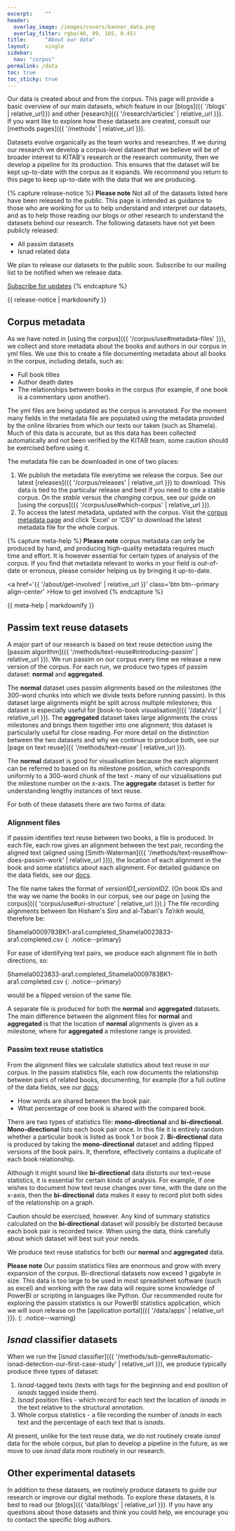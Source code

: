 ```yaml
---
excerpt:	""
header:
  overlay_image: /images/covers/banner_data.png
  overlay_filter: rgba(40, 99, 165, 0.45)
title:		"About our data"
layout:		single
sidebar:
  nav: "corpus"
permalink: /data
toc: true
toc_sticky: true
---
```


Our data is created about and from the corpus. This page will provide a basic overview of our main datasets, which feature in our [blogs]({{ '/blogs' | relative_url}}) and other [research]({{ '/research/articles' | relative_url }}). If you want like to explore how these datasets are created, consult our [methods pages]({{ '/methods' | relative_url }}).

Datasets evolve organically as the team works and researches. If we during our research we develop a corpus-level dataset that we believe will be of broader interest to KITAB's research or the research community, then we develop a pipeline for its production. This ensures that the dataset will be kept up-to-date with the corpus as it expands. We recommend you return to this page to keep up-to-date with the data that we are producing.

{% capture release-notice %}
**Please note** Not all of the datasets listed here have been released to the public. This page is intended as guidance to those who are working for us to help understand and interpret our datasets, and as to help those reading our blogs or other research to understand the datasets behind our research. The following datasets have not yet been publicly released:
* All passim datasets
* Isnad related data

We plan to release our datasets to the public soon. Subscribe to our mailing list to be notified when we release data.

<a href='' class='btn btn--primary align-center' >Subscribe for updates</a>
{% endcapture %}

<div class="notice--warning">
{{ release-notice | markdownify }}
</div>

## Corpus metadata

As we have noted in [using the corpus]({{ '/corpus/use#metadata-files' }}), we collect and store metadata about the books and authors in our corpus in yml files. We use this to create a file documenting metadata about all books in the corpus, including details, such as:
* Full book titles
* Author death dates
* The relationships between books in the corpus (for example, if one book is a commentary upon another).

The yml files are being updated as the corpus is annotated. For the moment many fields in the metadata file are populated using the metadata provided by the online libraries from which our texts our taken (such as Shamela). Much of this data is accurate, but as this data has been collected automatically and not been verified by the KITAB team, some caution should be exercised before using it.

The metadata file can be downloaded in one of two places:

1. We publish the metadata file everytime we release the corpus. See our latest [releases]({{ '/corpus/releases' | relative_url }}) to download. This data is tied to the particular release and best if you need to cite a stable corpus. On the *stable* versus the *changing* corpus, see our guide on [using the corpus]({{ '/corpus/use#which-corpus' | relative_url }}).
2. To access the latest metadata, updated with the corpus. Visit the [corpus metadata page](https://kitab-corpus-metadata.azurewebsites.net/) and click 'Excel' or 'CSV' to download the latest metadata file for the whole corpus.

{% capture meta-help %}
**Please note** corpus metadata can only be produced by hand, and producing high-quality metadata requires much time and effort. It is however essential for certain types of analysis of the corpus. If you find that metadata relevant to works in your field is out-of-date or erronous, please consider helping us by bringing it up-to-date.

<a href='{{ '/about/get-involved' | relative_url }}' class='btn btn--primary align-center' >How to get involved</a>
{% endcapture %}

<div class="notice--warning">
{{ meta-help | markdownify }}
</div>

## Passim text reuse datasets

A major part of our research is based on text reuse detection using the [passim algorithm]({{ '/methods/text-reuse#introducing-passim' | relative_url }}). We run passim on our corpus every time we release a new version of the corpus. For each run, we produce two types of passim dataset: **normal** and **aggregated**. 

The **normal** dataset uses passim alignments based on the milestones (the 300-word chunks into which we divide texts before running passim). In this dataset large alignments might be split across multiple milestones; this dataset is especially useful for [book-to-book visualisation]({{ '/data/viz' | relative_url }}). The **aggregated** dataset takes large alignments the cross milestones and brings them together into one alignment; this dataset is particularly useful for close reading. For more detail on the distinction between the two datasets and why we continue to produce both, see our [page on text reuse]({{ '/methods/text-reuse' | relative_url }}).

The **normal** dataset is good for visualisation because the each alignment can be referred to based on its milestone position, which corresponds uniformly to a 300-word chunk of the text - many of our vizualisations put the milestone number on the x-axis. The **aggregate** dataset is better for understanding lengthy instances of text reuse.

For both of these datasets there are two forms of data:

### Alignment files

If passim identifies text reuse between two books, a file is produced. In each file, each row gives an alignment between the text pair, recording the aligned text (aligned using [Smith-Waterman]({{ '/methods/text-reuse#how-does-passim-work' | relative_url }})), the location of each alignment in the book and some statistics about each alignment. For detailed guidance on the data fields, see our [docs]().

The file name takes the format of *versionID1_versionID2*. (On book IDs and the way we name the books in our corpus, see our page on [using the corpus]({{ 'corpus/use#uri-structure' | relative_url }}).) The file recording alignments between Ibn Hisham's *Sira* and al-Tabari's *Taʾrikh* would, therefore be:

Shamela0009783BK1-ara1.completed_Shamela0023833-ara1.completed.csv
{: .notice--primary}

For ease of identifying text pairs, we produce each alignment file in both directions, so:

Shamela0023833-ara1.completed_Shamela0009783BK1-ara1.completed.csv
{: .notice--primary}

would be a flipped version of the same file.

A separate file is produced for both the **normal** and **aggregated** datasets. The main difference between the alignment files for **normal** and **aggregated** is that the location of **normal** alignments is given as a milestone, where for **aggregated** a milestone range is provided.

### Passim text reuse statistics

From the alignment files we calculate statistics about text reuse in our corpus. In the passim statistics file, each row documents the relationship between pairs of related books, documenting, for example (for a full outline of the data fields, see our [docs](): 
* How words are shared between the book pair.
* What percentage of one book is shared with the compared book.

There are two types of statistics file: **mono-directional** and **bi-directional**. **Mono-directional** lists each book pair once. In this file it is entirely random whether a particular book is listed as book 1 or book 2. **Bi-directional** data is produced by taking the **mono-directional** dataset and adding flipped versions of the book pairs. It, therefore, effectively contains a duplicate of each book relationship.

Although it might sound like **bi-directional** data distorts our text-reuse statistics, it is essential for certain kinds of analysis. For example, if one wishes to document how text reuse changes over time, with the date on the x-axis, then the **bi-directional** data makes it easy to record plot both sides of the relationship on a graph.

Caution should be exercised, however. Any kind of summary statistics calculated on the **bi-directional** dataset will possibly be distorted because each book pair is recorded twice. When using the data, think carefully about which dataset will best suit your needs.

We produce text reuse statistics for both our **normal** and **aggregated** data.

**Please note** Our passim statistics files are enormous and grow with every expansion of the corpus. Bi-directional datasets now exceed 1 gigabyte in size. This data is too large to be used in most spreadsheet software (such as excel) and working with the raw data will require some knowledge of PowerBI or scripting in languages like Python. Our recommended route for exploring the passim statistics is our PowerBI statistics application, which we will soon release on the [application portal]({{ '/data/apps' | relative_url }}).
{: .notice--warning}


## *Isnad* classifier datasets

When we run the [*isnad* classifier]({{ '/methods/sub-genre#automatic-isnad-detection-our-first-case-study' | relative_url }}), we produce typically produce three types of dataset: 

1. *Isnad*-tagged texts (texts with tags for the beginning and end position of *isnads* tagged inside them).
1. *Isnad* position files - which record for each text the location of *isnads* in the text relative to the structural annotation.
1. Whole corpus statistics - a file recording the number of *isnads* in each text and the percentage of each text that is *isnads*.

At present, unlike for the text reuse data, we do not routinely create *isnad* data for the whole corpus, but plan to develop a pipeline in the future, as we move to use *isnad* data more routinely in our research.

## Other experimental datasets

In addition to these datasets, we routinely produce datasets to guide our research or improve our digital methods. To explore these datasets, it is best to read our [blogs]({{ 'data/blogs' | relative_url }}). If you have any questions about those datasets and think you could help, we encourage you to contact the specific blog authors.

